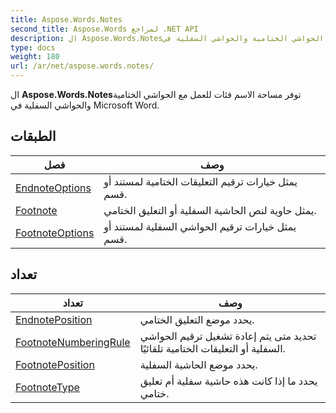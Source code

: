 ```yaml
---
title: Aspose.Words.Notes
second_title: Aspose.Words لمراجع .NET API
description: ال Aspose.Words.Notesتوفر مساحة الاسم فئات للعمل مع الحواشي الختامية والحواشي السفلية في Microsoft Word.
type: docs
weight: 180
url: /ar/net/aspose.words.notes/
---
```

ال **Aspose.Words.Notes**توفر مساحة الاسم فئات للعمل مع الحواشي الختامية والحواشي السفلية في Microsoft Word.

## الطبقات

| فصل | وصف |
| --- | --- |
| [EndnoteOptions](./endnoteoptions/) | يمثل خيارات ترقيم التعليقات الختامية لمستند أو قسم. |
| [Footnote](./footnote/) | يمثل حاوية لنص الحاشية السفلية أو التعليق الختامي. |
| [FootnoteOptions](./footnoteoptions/) | يمثل خيارات ترقيم الحواشي السفلية لمستند أو قسم. |
## تعداد

| تعداد | وصف |
| --- | --- |
| [EndnotePosition](./endnoteposition/) | يحدد موضع التعليق الختامي. |
| [FootnoteNumberingRule](./footnotenumberingrule/) | تحديد متى يتم إعادة تشغيل ترقيم الحواشي السفلية أو التعليقات الختامية تلقائيًا. |
| [FootnotePosition](./footnoteposition/) | يحدد موضع الحاشية السفلية. |
| [FootnoteType](./footnotetype/) | يحدد ما إذا كانت هذه حاشية سفلية أم تعليق ختامي. |


